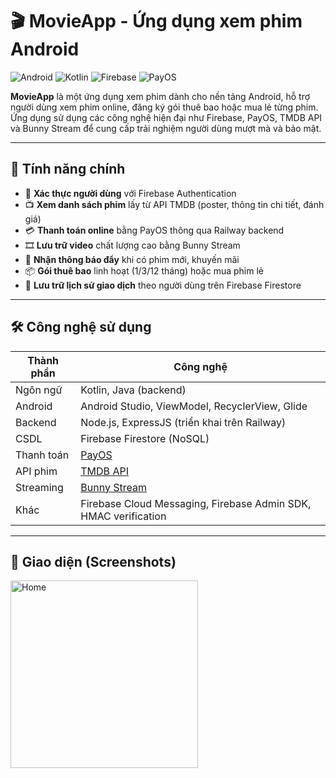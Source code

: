 # 🎬 MovieApp - Ứng dụng xem phim Android

![Android](https://img.shields.io/badge/Platform-Android-brightgreen) ![Kotlin](https://img.shields.io/badge/Language-Kotlin-blue) ![Firebase](https://img.shields.io/badge/Backend-Firebase-orange) ![PayOS](https://img.shields.io/badge/Payment-PayOS-blueviolet)

**MovieApp** là một ứng dụng xem phim dành cho nền tảng Android, hỗ trợ người dùng xem phim online, đăng ký gói thuê bao hoặc mua lẻ từng phim. Ứng dụng sử dụng các công nghệ hiện đại như Firebase, PayOS, TMDB API và Bunny Stream để cung cấp trải nghiệm người dùng mượt mà và bảo mật.

---

## 🚀 Tính năng chính

- 🔐 **Xác thực người dùng** với Firebase Authentication
- 📺 **Xem danh sách phim** lấy từ API TMDB (poster, thông tin chi tiết, đánh giá)
- 💳 **Thanh toán online** bằng PayOS thông qua Railway backend
- 🎞️ **Lưu trữ video** chất lượng cao bằng Bunny Stream
- 🔔 **Nhận thông báo đẩy** khi có phim mới, khuyến mãi
- 📦 **Gói thuê bao** linh hoạt (1/3/12 tháng) hoặc mua phim lẻ
- 🧾 **Lưu trữ lịch sử giao dịch** theo người dùng trên Firebase Firestore

---

## 🛠️ Công nghệ sử dụng

| Thành phần | Công nghệ |
|------------|-----------|
| Ngôn ngữ   | Kotlin, Java (backend) |
| Android    | Android Studio, ViewModel, RecyclerView, Glide |
| Backend    | Node.js, ExpressJS (triển khai trên Railway) |
| CSDL       | Firebase Firestore (NoSQL) |
| Thanh toán | [PayOS](https://payos.vn/) |
| API phim   | [TMDB API](https://developer.themoviedb.org/) |
| Streaming  | [Bunny Stream](https://bunny.net/video/) |
| Khác       | Firebase Cloud Messaging, Firebase Admin SDK, HMAC verification

---

## 📸 Giao diện (Screenshots)
<img src="https://github.com/user-attachments/assets/8618963b-8983-46cf-a58c-73e4a80a24a1" alt = "Home" width="300"/>


